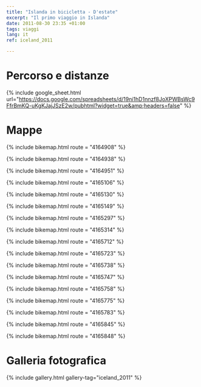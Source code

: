 ```yaml
---
title: "Islanda in bicicletta - D'estate"
excerpt: "Il primo viaggio in Islanda"
date: 2011-08-30 23:35 +01:00
tags: viaggi
lang: it
ref: iceland_2011

---
```


# Percorso e distanze

{% include google_sheet.html url="https://docs.google.com/spreadsheets/d/19ni1hD1nnzf8JoXPWBsWc9FfrBmKQ-uKgKJajJSzE2w/pubhtml?widget=true&amp;headers=false" %}

# Mappe

{% include bikemap.html route = "4164908" %}

{% include bikemap.html route = "4164938" %}

{% include bikemap.html route = "4164951" %}

{% include bikemap.html route = "4165106" %}

{% include bikemap.html route = "4165130" %}

{% include bikemap.html route = "4165149" %}

{% include bikemap.html route = "4165297" %}

{% include bikemap.html route = "4165314" %}

{% include bikemap.html route = "4165712" %}

{% include bikemap.html route = "4165723" %}

{% include bikemap.html route = "4165738" %}

{% include bikemap.html route = "4165747" %}

{% include bikemap.html route = "4165758" %}

{% include bikemap.html route = "4165775" %}

{% include bikemap.html route = "4165783" %}

{% include bikemap.html route = "4165845" %}

{% include bikemap.html route = "4165848" %}


# Galleria fotografica

{% include gallery.html gallery-tag="iceland_2011" %}

